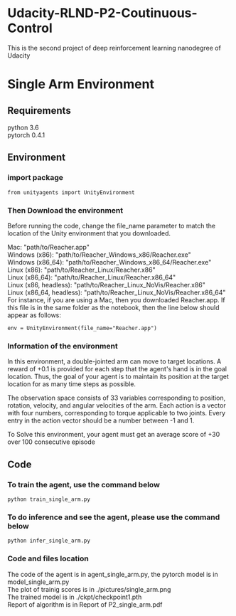 # Udacity-RLND-P2-Coutinuous-Control
This is the second project of deep reinforcement learning nanodegree of Udacity

# Single Arm Environment

## Requirements
python 3.6 <br>pytorch 0.4.1<br>

## Environment
### import package
```
from unityagents import UnityEnvironment
```

### Then Download the environment
Before running the code, change the file_name parameter to match the location of the Unity environment that you downloaded.

Mac: "path/to/Reacher.app"<br>
Windows (x86): "path/to/Reacher_Windows_x86/Reacher.exe"<br>
Windows (x86_64): "path/to/Reacher_Windows_x86_64/Reacher.exe"<br>
Linux (x86): "path/to/Reacher_Linux/Reacher.x86"<br>
Linux (x86_64): "path/to/Reacher_Linux/Reacher.x86_64"<br>
Linux (x86, headless): "path/to/Reacher_Linux_NoVis/Reacher.x86"<br>
Linux (x86_64, headless): "path/to/Reacher_Linux_NoVis/Reacher.x86_64"<br>
For instance, if you are using a Mac, then you downloaded Reacher.app. If this file is in the same folder as the notebook, then the line below should appear as follows:
```
env = UnityEnvironment(file_name="Reacher.app")
```
### Information of the environment
In this environment, a double-jointed arm can move to target locations. A reward of +0.1 is provided for each step that the agent's hand is in the goal location. Thus, the goal of your agent is to maintain its position at the target location for as many time steps as possible.

The observation space consists of 33 variables corresponding to position, rotation, velocity, and angular velocities of the arm. Each action is a vector with four numbers, corresponding to torque applicable to two joints. Every entry in the action vector should be a number between -1 and 1.

To Solve this environment, your agent must get an average score of +30 over 100 consecutive episode

## Code
### To train the agent, use the command below
```
python train_single_arm.py
```
### To do inference and see the agent, please use the command below
```
python infer_single_arm.py
```
### Code and files location
The code of the agent is in agent_single_arm.py, the pytorch model is in model_single_arm.py<br>
The plot of trainig scores is in ./pictures/single_arm.png<br>
The trained model is in ./ckpt/checkpoint1.pth<br>
Report of algorithm is in Report of P2_single_arm.pdf<br>
